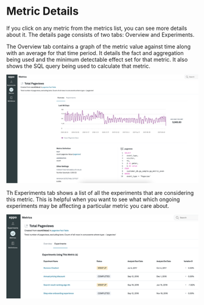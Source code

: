 # Metric Details

If you click on any metric from the metrics list, you can see more details about it. The details page consists of two tabs: Overview and Experiments.

The Overview tab contains a graph of the metric value against time along with an average for that time period. It details the fact and aggregation being used and the minimum detectable effect set for that metric. It also shows the SQL query being used to calculate that metric.

![Status](../../static/img/measuring-experiments/metric-details.png)

Th Experiments tab shows a list of all the experiments that are considering this metric. This is helpful when you want to see what which ongoing experiments may be affecting a particular metric you care about.

![Status](../../static/img/measuring-experiments/metric-details-experiments.png)
